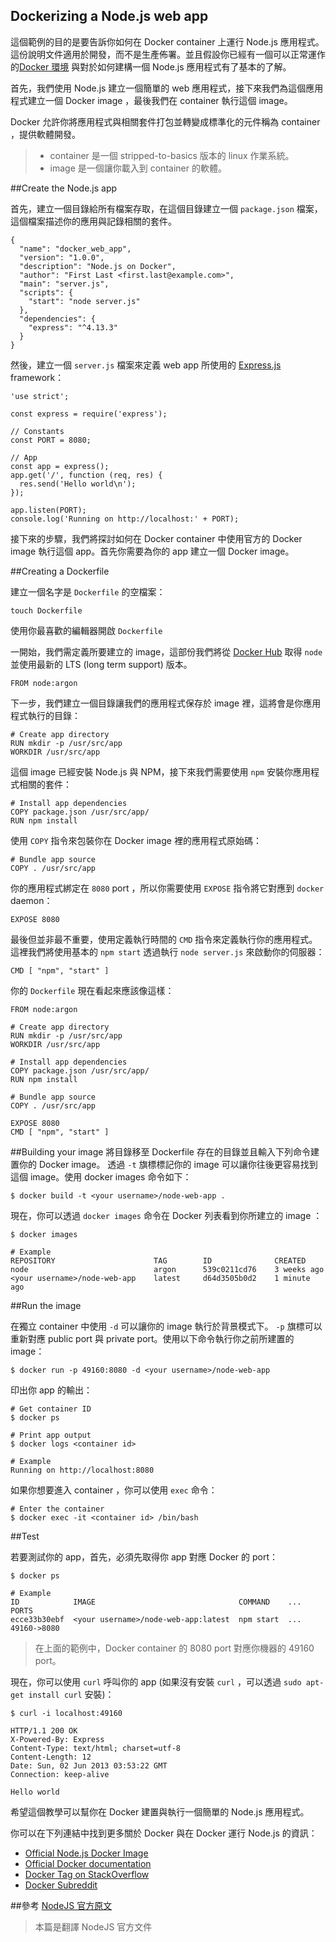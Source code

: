 ## Dockerizing a Node.js web app

這個範例的目的是要告訴你如何在 Docker container 上運行 Node.js 應用程式。這份說明文件適用於開發，而不是生產佈署。並且假設你已經有一個可以正常運作的[Docker 環境](https://docs.docker.com/engine/installation/) 與對於如何建構一個 Node.js 應用程式有了基本的了解。

首先，我們使用 Node.js 建立一個簡單的 web 應用程式，接下來我們為這個應用程式建立一個 Docker image ，最後我們在 container 執行這個 image。

Docker 允許你將應用程式與相關套件打包並轉變成標準化的元件稱為 container ，提供軟體開發。
> - container 是一個 stripped-to-basics 版本的 linux 作業系統。
> - image 是一個讓你載入到 container 的軟體。

##Create the Node.js app

首先，建立一個目錄給所有檔案存取，在這個目錄建立一個 `package.json` 檔案，這個檔案描述你的應用與記錄相關的套件。

```
{
  "name": "docker_web_app",
  "version": "1.0.0",
  "description": "Node.js on Docker",
  "author": "First Last <first.last@example.com>",
  "main": "server.js",
  "scripts": {
    "start": "node server.js"
  },
  "dependencies": {
    "express": "^4.13.3"
  }
}
```

然後，建立一個 `server.js` 檔案來定義 web app 所使用的 [Express.js](http://expressjs.com/) framework：

```
'use strict';

const express = require('express');

// Constants
const PORT = 8080;

// App
const app = express();
app.get('/', function (req, res) {
  res.send('Hello world\n');
});

app.listen(PORT);
console.log('Running on http://localhost:' + PORT);
```

接下來的步驟，我們將探討如何在 Docker container 中使用官方的 Docker image 執行這個 app。首先你需要為你的 app 建立一個 Docker image。

##Creating a Dockerfile

建立一個名字是 `Dockerfile` 的空檔案：

```
touch Dockerfile
```

使用你最喜歡的編輯器開啟 `Dockerfile`

一開始，我們需定義所要建立的 image，這部份我們將從 [Docker Hub](https://hub.docker.com/) 取得 `node` 並使用最新的 LTS (long term support) 版本。

```
FROM node:argon
```

下一步，我們建立一個目錄讓我們的應用程式保存於 image 裡，這將會是你應用程式執行的目錄：

```
# Create app directory
RUN mkdir -p /usr/src/app
WORKDIR /usr/src/app
```

這個 image 已經安裝 Node.js 與 NPM，接下來我們需要使用 `npm` 安裝你應用程式相關的套件：

```
# Install app dependencies
COPY package.json /usr/src/app/
RUN npm install
```

使用 `COPY` 指令來包裝你在 Docker image 裡的應用程式原始碼：

```
# Bundle app source
COPY . /usr/src/app
```

你的應用程式綁定在 `8080` port ，所以你需要使用 `EXPOSE` 指令將它對應到 `docker` daemon：

```
EXPOSE 8080
```

最後但並非最不重要，使用定義執行時間的 `CMD` 指令來定義執行你的應用程式。這裡我們將使用基本的 `npm start` 透過執行 `node server.js` 來啟動你的伺服器：

```
CMD [ "npm", "start" ]
```

你的 `Dockerfile` 現在看起來應該像這樣：

```
FROM node:argon

# Create app directory
RUN mkdir -p /usr/src/app
WORKDIR /usr/src/app

# Install app dependencies
COPY package.json /usr/src/app/
RUN npm install

# Bundle app source
COPY . /usr/src/app

EXPOSE 8080
CMD [ "npm", "start" ]
```

##Building your image
將目錄移至 Dockerfile 存在的目錄並且輸入下列命令建置你的 Docker image。 透過 `-t` 旗標標記你的 image 可以讓你往後更容易找到這個 image。使用 docker images 命令如下：

```
$ docker build -t <your username>/node-web-app .
```

現在，你可以透過 `docker images` 命令在 Docker 列表看到你所建立的 image ：

```
$ docker images

# Example
REPOSITORY                      TAG        ID              CREATED
node                            argon      539c0211cd76    3 weeks ago
<your username>/node-web-app    latest     d64d3505b0d2    1 minute ago
```

##Run the image

在獨立 container 中使用 `-d` 可以讓你的 image 執行於背景模式下。 `-p` 旗標可以重新對應 public port 與 private port。使用以下命令執行你之前所建置的 image：

```
$ docker run -p 49160:8080 -d <your username>/node-web-app
```

印出你 app 的輸出：

```
# Get container ID
$ docker ps

# Print app output
$ docker logs <container id>

# Example
Running on http://localhost:8080
```

如果你想要進入 container ，你可以使用 `exec` 命令：

```
# Enter the container
$ docker exec -it <container id> /bin/bash
```

##Test


若要測試你的 app，首先，必須先取得你 app 對應 Docker 的 port：

```
$ docker ps

# Example
ID            IMAGE                                COMMAND    ...   PORTS
ecce33b30ebf  <your username>/node-web-app:latest  npm start  ...   49160->8080
```

> 在上面的範例中，Docker container 的 8080 port 對應你機器的 49160 port。


現在，你可以使用 `curl` 呼叫你的 app (如果沒有安裝 `curl` ，可以透過 `sudo apt-get install curl` 安裝)：

```
$ curl -i localhost:49160

HTTP/1.1 200 OK
X-Powered-By: Express
Content-Type: text/html; charset=utf-8
Content-Length: 12
Date: Sun, 02 Jun 2013 03:53:22 GMT
Connection: keep-alive

Hello world
```

希望這個教學可以幫你在 Docker 建置與執行一個簡單的 Node.js 應用程式。

你可以在下列連結中找到更多關於 Docker 與在 Docker 運行 Node.js 的資訊：

- [Official Node.js Docker Image](https://registry.hub.docker.com/_/node/)
- [Official Docker documentation](https://docs.docker.com/)
- [Docker Tag on StackOverflow](http://stackoverflow.com/questions/tagged/docker)
- [Docker Subreddit](https://www.reddit.com/r/docker)

##參考
[NodeJS 官方原文](https://nodejs.org/en/docs/guides/nodejs-docker-webapp/)
> 本篇是翻譯 NodeJS 官方文件